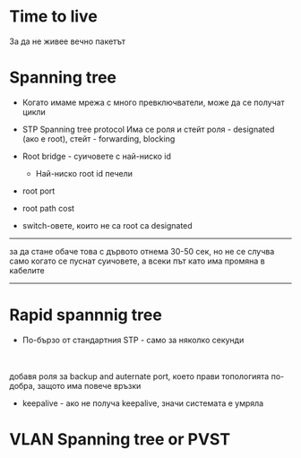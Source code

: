 # Time to live
За да не живее вечно пакетът

# Spanning tree
- Когато имаме мрежа с много превключватели, може да се получат 
цикли 
- STP Spanning tree protocol
Има се роля и стейт
роля - designated (ако е root), 
стейт - forwarding, blocking

- Root bridge - суичовете с най-ниско id
   - Най-ниско root id печели
- root port
- root path cost
- switch-овете, които не са root са designated

---

за да стане обаче това с дървото отнема 30-50 сек, но не се случва само когато се пуснат суичовете, а всеки път като има промяна в кабелите

---

# Rapid spannnig tree
- По-бързо от стандартния STP - само за няколко секунди
<br>
<br>
добавя роля за backup and auternate port, което прави топологията по-добра, защото има повече връзки

- keepalive - ако не получа keepalive, значи системата е умряла

# VLAN Spanning tree or PVST



